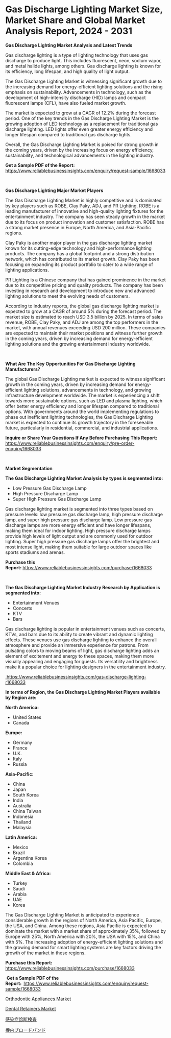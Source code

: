 <p><h1>Gas Discharge Lighting Market Size, Market Share and Global Market Analysis Report, 2024 - 2031</h1></p><p><strong>Gas Discharge Lighting Market Analysis and Latest Trends</strong></p>
<p><p>Gas discharge lighting is a type of lighting technology that uses gas discharge to produce light. This includes fluorescent, neon, sodium vapor, and metal halide lights, among others. Gas discharge lighting is known for its efficiency, long lifespan, and high quality of light output.</p><p>The Gas Discharge Lighting Market is witnessing significant growth due to the increasing demand for energy-efficient lighting solutions and the rising emphasis on sustainability. Advancements in technology, such as the development of high-intensity discharge (HID) lamps and compact fluorescent lamps (CFL), have also fueled market growth.</p><p>The market is expected to grow at a CAGR of 12.2% during the forecast period. One of the key trends in the Gas Discharge Lighting Market is the growing adoption of LED technology as a replacement for traditional gas discharge lighting. LED lights offer even greater energy efficiency and longer lifespan compared to traditional gas discharge lights.</p><p>Overall, the Gas Discharge Lighting Market is poised for strong growth in the coming years, driven by the increasing focus on energy efficiency, sustainability, and technological advancements in the lighting industry.</p></p>
<p><strong>Get a Sample PDF of the Report:&nbsp;</strong> <a href="https://www.reliablebusinessinsights.com/enquiry/request-sample/1668033">https://www.reliablebusinessinsights.com/enquiry/request-sample/1668033</a></p>
<p>&nbsp;</p>
<p><strong>Gas Discharge Lighting Major Market Players</strong></p>
<p><p>The Gas Discharge Lighting Market is highly competitive and is dominated by key players such as ROBE, Clay Paky, ADJ, and PR Lighting. ROBE is a leading manufacturer of innovative and high-quality lighting fixtures for the entertainment industry. The company has seen steady growth in the market due to its focus on product innovation and customer satisfaction. ROBE has a strong market presence in Europe, North America, and Asia-Pacific regions.</p><p>Clay Paky is another major player in the gas discharge lighting market known for its cutting-edge technology and high-performance lighting products. The company has a global footprint and a strong distribution network, which has contributed to its market growth. Clay Paky has been focusing on expanding its product portfolio to cater to a wide range of lighting applications.</p><p>PR Lighting is a Chinese company that has gained prominence in the market due to its competitive pricing and quality products. The company has been investing in research and development to introduce new and advanced lighting solutions to meet the evolving needs of customers.</p><p>According to industry reports, the global gas discharge lighting market is expected to grow at a CAGR of around 5% during the forecast period. The market size is estimated to reach USD 3.5 billion by 2025. In terms of sales revenue, ROBE, Clay Paky, and ADJ are among the top performers in the market, with annual revenues exceeding USD 200 million. These companies are expected to maintain their market positions and witness further growth in the coming years, driven by increasing demand for energy-efficient lighting solutions and the growing entertainment industry worldwide.</p></p>
<p>&nbsp;</p>
<p><strong>What Are The Key Opportunities For Gas Discharge Lighting Manufacturers?</strong></p>
<p><p>The global Gas Discharge Lighting market is expected to witness significant growth in the coming years, driven by increasing demand for energy-efficient lighting solutions, advancements in technology, and growing infrastructure development worldwide. The market is experiencing a shift towards more sustainable options, such as LED and plasma lighting, which offer better energy efficiency and longer lifespan compared to traditional options. With governments around the world implementing regulations to phase out inefficient lighting technologies, the Gas Discharge Lighting market is expected to continue its growth trajectory in the foreseeable future, particularly in residential, commercial, and industrial applications.</p></p>
<p><strong>Inquire or Share Your Questions If Any Before Purchasing This Report:</strong> <a href="https://www.reliablebusinessinsights.com/enquiry/pre-order-enquiry/1668033">https://www.reliablebusinessinsights.com/enquiry/pre-order-enquiry/1668033</a></p>
<p>&nbsp;</p>
<p><strong>Market Segmentation</strong></p>
<p><strong>The Gas Discharge Lighting Market Analysis by types is segmented into:</strong></p>
<p><ul><li>Low Pressure Gas Discharge Lamp</li><li>High Pressure Discharge Lamp</li><li>Super High Pressure Gas Discharge Lamp</li></ul></p>
<p><p>Gas discharge lighting market is segmented into three types based on pressure levels: low pressure gas discharge lamp, high pressure discharge lamp, and super high pressure gas discharge lamp. Low pressure gas discharge lamps are more energy efficient and have longer lifespans, making them ideal for indoor lighting. High pressure discharge lamps provide high levels of light output and are commonly used for outdoor lighting. Super high pressure gas discharge lamps offer the brightest and most intense light, making them suitable for large outdoor spaces like sports stadiums and arenas.</p></p>
<p><strong>Purchase this Report:&nbsp;</strong><a href="https://www.reliablebusinessinsights.com/purchase/1668033">https://www.reliablebusinessinsights.com/purchase/1668033</a></p>
<p>&nbsp;</p>
<p><strong>The Gas Discharge Lighting Market Industry Research by Application is segmented into:</strong></p>
<p><ul><li>Entertainment Venues</li><li>Concerts</li><li>KTV</li><li>Bars</li></ul></p>
<p><p>Gas discharge lighting is popular in entertainment venues such as concerts, KTVs, and bars due to its ability to create vibrant and dynamic lighting effects. These venues use gas discharge lighting to enhance the overall atmosphere and provide an immersive experience for patrons. From pulsating colors to moving beams of light, gas discharge lighting adds an element of excitement and energy to these spaces, making them more visually appealing and engaging for guests. Its versatility and brightness make it a popular choice for lighting designers in the entertainment industry.</p></p>
<p><a href="https://www.reliablebusinessinsights.com/gas-discharge-lighting-r1668033">&nbsp;https://www.reliablebusinessinsights.com/gas-discharge-lighting-r1668033</a></p>
<p><strong>In terms of Region, the Gas Discharge Lighting Market Players available by Region are:</strong></p>
<p>
    <p> <strong> North America: </strong>
        <ul>
            <li>United States</li>
            <li>Canada</li>
        </ul>
        </p> 
    <p> <strong> Europe: </strong>
        <ul>
            <li>Germany</li>
            <li>France</li>
            <li>U.K.</li>
            <li>Italy</li>
            <li>Russia</li>
        </ul>
        </p> 
    <p> <strong> Asia-Pacific: </strong>
        <ul>
            <li>China</li>
            <li>Japan</li>
            <li>South Korea</li>
            <li>India</li>
            <li>Australia</li>
            <li>China Taiwan</li>
            <li>Indonesia</li>
            <li>Thailand</li>
            <li>Malaysia</li>
        </ul>
        </p> 
    <p> <strong> Latin America: </strong>
        <ul>
            <li>Mexico</li>
            <li>Brazil</li>
            <li>Argentina Korea</li>
            <li>Colombia</li>
        </ul>
        </p> 
    <p> <strong> Middle East & Africa: </strong>
        <ul>
            <li>Turkey</li>
            <li>Saudi</li>
            <li>Arabia</li>
            <li>UAE</li>
            <li>Korea</li>
        </ul>
    </p>
    </p>
<p><p>The Gas Discharge Lighting Market is anticipated to experience considerable growth in the regions of North America, Asia Pacific, Europe, the USA, and China. Among these regions, Asia Pacific is expected to dominate the market with a market share of approximately 35%, followed by Europe with 25%, North America with 20%, the USA with 15%, and China with 5%. The increasing adoption of energy-efficient lighting solutions and the growing demand for smart lighting systems are key factors driving the growth of the market in these regions.</p></p>
<p><strong>Purchase this Report: </strong><a href="https://www.reliablebusinessinsights.com/purchase/1668033">https://www.reliablebusinessinsights.com/purchase/1668033</a></p>
<p>&nbsp;<strong>Get a Sample PDF of the Report:&nbsp;&nbsp;</strong><a href="https://www.reliablebusinessinsights.com/enquiry/request-sample/1668033">https://www.reliablebusinessinsights.com/enquiry/request-sample/1668033</a></p>
<p><strong></strong></p>
<p><p><a href="https://github.com/JennyferFeil2023/Market-Research-Report-List-1/blob/main/orthodontic-appliances-market.md">Orthodontic Appliances Market</a></p><p><a href="https://github.com/amirvaghari/Market-Research-Report-List-1/blob/main/dental-retainers-market.md">Dental Retainers Market</a></p><p><a href="https://github.com/RodHoppe07/Market-Research-Report-List-2/blob/main/6322440173937.md">感染症診断検査</a></p><p><a href="https://github.com/reliezer65/Market-Research-Report-List-2/blob/main/4954534173938.md">機内ブロードバンド</a></p></p>